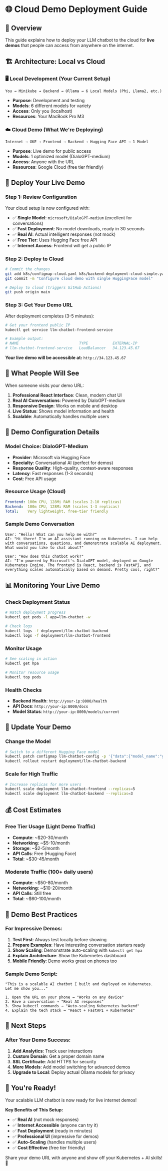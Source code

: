 # 🌐 Cloud Demo Deployment Guide

## 🎯 Overview

This guide explains how to deploy your LLM chatbot to the cloud for **live demos** that people can access from anywhere on the internet.

## 🏗️ Architecture: Local vs Cloud

### 🖥️ Local Development (Your Current Setup)
```
You → Minikube → Backend → Ollama → 6 Local Models (Phi, Llama2, etc.)
```
- **Purpose**: Development and testing
- **Models**: 6 different models for variety
- **Access**: Only you (localhost)
- **Resources**: Your MacBook Pro M3

### ☁️ Cloud Demo (What We're Deploying)
```
Internet → GKE → Frontend → Backend → Hugging Face API → 1 Model
```
- **Purpose**: Live demo for public access
- **Models**: 1 optimized model (DialoGPT-medium)
- **Access**: Anyone with the URL
- **Resources**: Google Cloud (free tier friendly)

## 🚀 Deploy Your Live Demo

### Step 1: Review Configuration

Your cloud setup is now configured with:
- ✅ **Single Model**: `microsoft/DialoGPT-medium` (excellent for conversations)
- ✅ **Fast Deployment**: No model downloads, ready in 30 seconds
- ✅ **Real AI**: Actual intelligent responses (not mock)
- ✅ **Free Tier**: Uses Hugging Face free API
- ✅ **Internet Access**: Frontend will get a public IP

### Step 2: Deploy to Cloud

```bash
# Commit the changes
git add k8s/configmap-cloud.yaml k8s/backend-deployment-cloud-simple.yaml
git commit -m "Configure cloud demo with single HuggingFace model"

# Deploy to cloud (triggers GitHub Actions)
git push origin main
```

### Step 3: Get Your Demo URL

After deployment completes (3-5 minutes):

```bash
# Get your frontend public IP
kubectl get service llm-chatbot-frontend-service

# Example output:
# NAME                           TYPE           EXTERNAL-IP
# llm-chatbot-frontend-service   LoadBalancer   34.123.45.67
```

**Your live demo will be accessible at:** `http://34.123.45.67`

## 🎉 What People Will See

When someone visits your demo URL:

1. **Professional React Interface**: Clean, modern chat UI
2. **Real AI Conversations**: Powered by DialoGPT-medium
3. **Responsive Design**: Works on mobile and desktop
4. **Live Status**: Shows model information and health
5. **Scalable**: Automatically handles multiple users

## 🔧 Demo Configuration Details

### Model Choice: DialoGPT-Medium
- **Provider**: Microsoft via Hugging Face
- **Specialty**: Conversational AI (perfect for demos)
- **Response Quality**: High-quality, context-aware responses
- **Latency**: Fast responses (1-3 seconds)
- **Cost**: Free API usage

### Resource Usage (Cloud)
```yaml
Frontend: 100m CPU, 128Mi RAM (scales 2-10 replicas)
Backend:  100m CPU, 128Mi RAM (scales 1-3 replicas)
Total:    Very lightweight, free-tier friendly
```

### Sample Demo Conversation
```
User: "Hello! What can you help me with?"
AI: "Hi there! I'm an AI assistant running on Kubernetes. I can help with conversations, questions, and demonstrate scalable AI deployment. What would you like to chat about?"

User: "How does this chatbot work?"
AI: "I'm powered by Microsoft's DialoGPT model, deployed on Google Kubernetes Engine. The frontend is React, backend is FastAPI, and everything scales automatically based on demand. Pretty cool, right?"
```

## 📊 Monitoring Your Live Demo

### Check Deployment Status
```bash
# Watch deployment progress
kubectl get pods -l app=llm-chatbot -w

# Check logs
kubectl logs -f deployment/llm-chatbot-backend
kubectl logs -f deployment/llm-chatbot-frontend
```

### Monitor Usage
```bash
# See scaling in action
kubectl get hpa

# Monitor resource usage
kubectl top pods
```

### Health Checks
- **Backend Health**: `http://your-ip:8000/health`
- **API Docs**: `http://your-ip:8000/docs`
- **Model Status**: `http://your-ip:8000/models/current`

## 🔄 Update Your Demo

### Change the Model
```bash
# Switch to a different Hugging Face model
kubectl patch configmap llm-chatbot-config -p '{"data":{"model_name":"google/flan-t5-large"}}'
kubectl rollout restart deployment/llm-chatbot-backend
```

### Scale for High Traffic
```bash
# Increase replicas for more users
kubectl scale deployment llm-chatbot-frontend --replicas=5
kubectl scale deployment llm-chatbot-backend --replicas=3
```

## 💰 Cost Estimates

### Free Tier Usage (Light Demo Traffic)
- **Compute**: ~$20-30/month
- **Networking**: ~$5-10/month
- **Storage**: ~$2-5/month
- **API Calls**: Free (Hugging Face)
- **Total**: ~$30-45/month

### Moderate Traffic (100+ daily users)
- **Compute**: ~$50-80/month
- **Networking**: ~$10-20/month
- **API Calls**: Still free
- **Total**: ~$60-100/month

## 🎯 Demo Best Practices

### For Impressive Demos:
1. **Test First**: Always test locally before showing
2. **Prepare Examples**: Have interesting conversation starters ready
3. **Show Scaling**: Demonstrate auto-scaling with `kubectl get hpa`
4. **Explain Architecture**: Show the Kubernetes dashboard
5. **Mobile Friendly**: Demo works great on phones too

### Sample Demo Script:
```
"This is a scalable AI chatbot I built and deployed on Kubernetes. 
Let me show you..."

1. Open the URL on your phone → "Works on any device"
2. Have a conversation → "Real AI responses"
3. Show kubectl commands → "Auto-scaling Kubernetes backend"
4. Explain the tech stack → "React + FastAPI + Kubernetes"
```

## 🚀 Next Steps

### After Your Demo Success:
1. **Add Analytics**: Track user interactions
2. **Custom Domain**: Get a proper domain name
3. **SSL Certificate**: Add HTTPS for security
4. **More Models**: Add model switching for advanced demos
5. **Upgrade to Local**: Deploy actual Ollama models for privacy

## 🎉 You're Ready!

Your scalable LLM chatbot is now ready for live internet demos! 

**Key Benefits of This Setup:**
- ✅ **Real AI** (not mock responses)
- ✅ **Internet Accessible** (anyone can try it)
- ✅ **Fast Deployment** (ready in minutes)
- ✅ **Professional UI** (impressive for demos)
- ✅ **Auto-Scaling** (handles multiple users)
- ✅ **Cost Effective** (free tier friendly)

Share your demo URL with anyone and show off your Kubernetes + AI skills! 🚀 